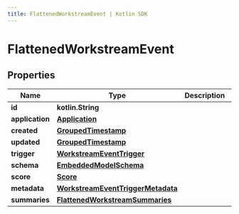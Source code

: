 ```yaml
---
title: FlattenedWorkstreamEvent | Kotlin SDK
---
```




# FlattenedWorkstreamEvent

## Properties
Name | Type | Description | Notes
------------ | ------------- | ------------- | -------------
**id** | **kotlin.String** |  | 
**application** | [**Application**](Application) |  | 
**created** | [**GroupedTimestamp**](GroupedTimestamp) |  | 
**updated** | [**GroupedTimestamp**](GroupedTimestamp) |  | 
**trigger** | [**WorkstreamEventTrigger**](WorkstreamEventTrigger) |  | 
**schema** | [**EmbeddedModelSchema**](EmbeddedModelSchema) |  |  [optional]
**score** | [**Score**](Score) |  |  [optional]
**metadata** | [**WorkstreamEventTriggerMetadata**](WorkstreamEventTriggerMetadata) |  |  [optional]
**summaries** | [**FlattenedWorkstreamSummaries**](FlattenedWorkstreamSummaries) |  |  [optional]




